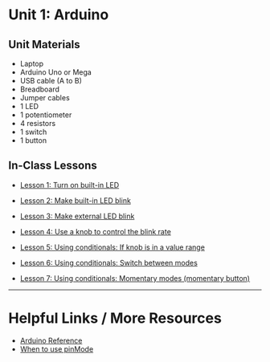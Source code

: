 # Unit 1: Arduino

## Unit Materials
- Laptop
- Arduino Uno or Mega
- USB cable (A to B)
- Breadboard
- Jumper cables
- 1 LED
- 1 potentiometer
- 4 resistors
- 1 switch
- 1 button

## In-Class Lessons

- [Lesson 1: Turn on built-in LED](Lessons/Lesson-1)

- [Lesson 2: Make built-in LED blink](Lessons/Lesson-2-3)

- [Lesson 3: Make external LED blink](Lessons/Lesson-2-3)

- [Lesson 4: Use a knob to control the blink rate](Lessons/Lesson-4)

- [Lesson 5: Using conditionals: If knob is in a value range](Lessons/Lesson-5)

- [Lesson 6: Using conditionals: Switch between modes](Lessons/Lesson-6)

- [Lesson 7: Using conditionals: Momentary modes (momentary button)](Lessons/Lesson-7)

--- 

# Helpful Links / More Resources

* [Arduino Reference](https://www.arduino.cc/en/Reference/HomePage)  
* [When to use pinMode](https://www.baldengineer.com/when-to-use-arduinos-pinmode-and-why.html)


